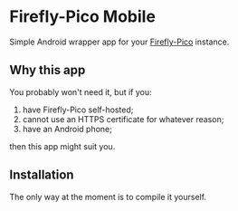 # Firefly-Pico Mobile
Simple Android wrapper app for your [Firefly-Pico](https://github.com/cioraneanu/firefly-pico) instance.

## Why this app
You probably won't need it, but if you:
1. have Firefly-Pico self-hosted;
2. cannot use an HTTPS certificate for whatever reason;
3. have an Android phone;

then this app might suit you.

## Installation
The only way at the moment is to compile it yourself.
